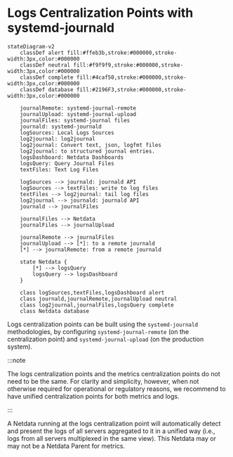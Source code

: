 # Logs Centralization Points with systemd-journald

```mermaid
stateDiagram-v2
    classDef alert fill:#ffeb3b,stroke:#000000,stroke-width:3px,color:#000000
    classDef neutral fill:#f9f9f9,stroke:#000000,stroke-width:3px,color:#000000  
    classDef complete fill:#4caf50,stroke:#000000,stroke-width:3px,color:#000000
    classDef database fill:#2196F3,stroke:#000000,stroke-width:3px,color:#000000

    journalRemote: systemd-journal-remote
    journalUpload: systemd-journal-upload
    journalFiles: systemd-journal files
    journald: systemd-journald
    logSources: Local Logs Sources
    log2journal: log2journal
    log2journal: Convert text, json, logfmt files
    log2journal: to structured journal entries.
    logsDashboard: Netdata Dashboards
    logsQuery: Query Journal Files
    textFiles: Text Log Files

    logSources --> journald: journald API
    logSources --> textFiles: write to log files
    textFiles --> log2journal: tail log files
    log2journal --> journald: journald API
    journald --> journalFiles

    journalFiles --> Netdata
    journalFiles --> journalUpload

    journalRemote --> journalFiles
    journalUpload --> [*]: to a remote journald
    [*] --> journalRemote: from a remote journald

    state Netdata {
        [*] --> logsQuery
        logsQuery --> logsDashboard
    }

    class logSources,textFiles,logsDashboard alert
    class journald,journalRemote,journalUpload neutral
    class log2journal,journalFiles,logsQuery complete
    class Netdata database
```

Logs centralization points can be built using the `systemd-journald` methodologies, by configuring `systemd-journal-remote` (on the centralization point) and `systemd-journal-upload` (on the production system).

:::note

The logs centralization points and the metrics centralization points do not need to be the same. For clarity and simplicity, however, when not otherwise required for operational or regulatory reasons, we recommend to have unified centralization points for both metrics and logs.

:::

A Netdata running at the logs centralization point will automatically detect and present the logs of all servers aggregated to it in a unified way (i.e., logs from all servers multiplexed in the same view). This Netdata may or may not be a Netdata Parent for metrics.
